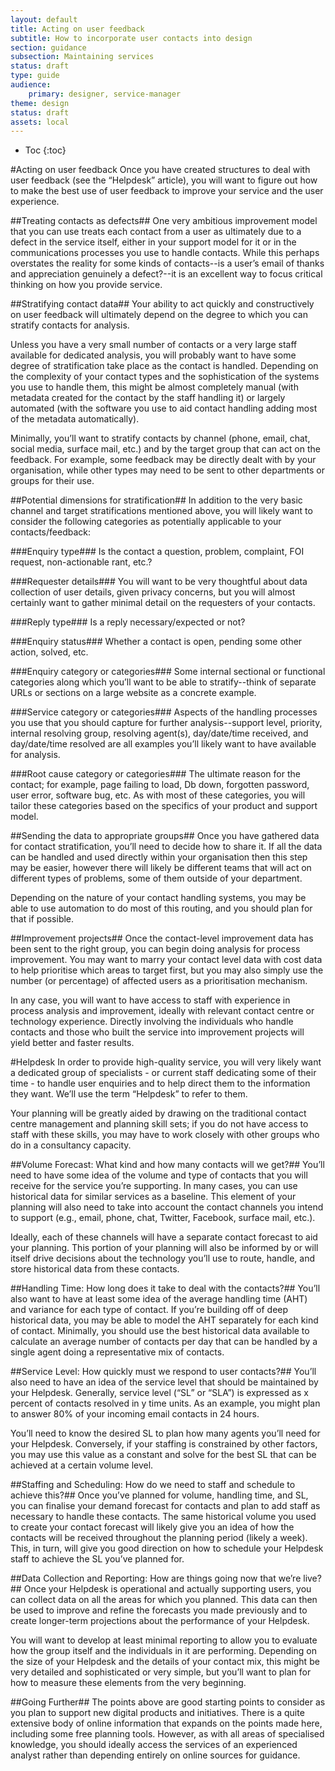 ```yaml
---
layout: default
title: Acting on user feedback
subtitle: How to incorporate user contacts into design
section: guidance
subsection: Maintaining services
status: draft
type: guide
audience: 
    primary: designer, service-manager 
theme: design
status: draft
assets: local
---
```


* Toc
{:toc}
    
#Acting on user feedback
Once you have created structures to deal with user feedback (see the “Helpdesk” article), you will want to figure out how to make the best use of user feedback to improve your service and the user experience.

##Treating contacts as defects##
One very ambitious improvement model that you can use treats each contact from a user as ultimately due to a defect in the service itself, either in your support model for it or in the communications processes you use to handle contacts. While this perhaps overstates the reality for some kinds of contacts--is a user’s email of thanks and appreciation genuinely a defect?--it is an excellent way to focus critical thinking on how you provide service.  

##Stratifying contact data##
Your ability to act quickly and constructively on user feedback will ultimately depend on the degree to which you can stratify contacts for analysis.  

Unless you have a very small number of contacts or a very large staff available for dedicated analysis, you will probably want to have some degree of stratification take place as the contact is handled. Depending on the complexity of your contact types and the sophistication of the systems you use to handle them, this might be almost completely manual (with metadata created for the contact by the staff handling it) or largely automated (with the software you use to aid contact handling adding most of the metadata automatically).

Minimally, you’ll want to stratify contacts by channel (phone, email, chat, social media, surface mail, etc.) and by the target group that can act on the feedback. For example, some feedback may be directly dealt with by your organisation, while other types may need to be sent to other departments or groups for their use.

##Potential dimensions for stratification##
In addition to the very basic channel and target stratifications mentioned above, you will likely want to consider the following categories as potentially applicable to your contacts/feedback:

###Enquiry type###
Is the contact a question, problem, complaint, FOI request, non-actionable rant, etc.?

###Requester details###
You will want to be very thoughtful about data collection of user details, given privacy concerns, but you will almost certainly want to gather minimal detail on the requesters of your contacts.

###Reply type###
Is a reply necessary/expected or not?

###Enquiry status###
Whether a contact is open, pending some other action, solved, etc.

###Enquiry category or categories###
Some internal sectional or functional categories along which you’ll want to be able to stratify--think of separate URLs or sections on a large website as a concrete example.

###Service category or categories###
Aspects of the handling processes you use that you should capture for further analysis--support level, priority, internal resolving group, resolving agent(s), day/date/time received, and day/date/time resolved are all examples you’ll likely want to have available for analysis.

###Root cause category or categories###
The ultimate reason for the contact; for example, page failing to load, Db down, forgotten password, user error, software bug, etc.  As with most of these categories, you will tailor these categories based on the specifics of your product and support model.

##Sending the data to appropriate groups##
Once you have gathered data for contact stratification, you’ll need to decide how to share it.  If all the data can be handled and used directly within your organisation then this step may be easier, however there will likely be different teams that will act on different types of problems, some of them outside of your department.

Depending on the nature of your contact handling systems, you may be able to use automation to do most of this routing, and you should plan for that if possible.

##Improvement projects##
Once the contact-level improvement data has been sent to the right group, you can begin doing analysis for process improvement. You may want to marry your contact level data with cost data to help prioritise which areas to target first, but you may also simply use the number (or percentage) of affected users as a prioritisation mechanism. 

In any case, you will want to have access to staff with experience in process analysis and improvement, ideally with relevant contact centre or technology experience. Directly involving the individuals who handle contacts and those who built the service into improvement projects will yield better and faster results.


#Helpdesk
In order to provide high-quality service, you will very likely want a dedicated group of specialists - or current staff dedicating some of their time - to handle user enquiries and to help direct them to the information they want. We’ll use the term “Helpdesk” to refer to them.

Your planning will be greatly aided by drawing on the traditional contact centre management and planning skill sets; if you do not have access to staff with these skills, you may have to work closely with other groups who do in a consultancy capacity.

##Volume Forecast: What kind and how many contacts will we get?##
You’ll need to have some idea of the volume and type of contacts that you will receive for the service you’re supporting. In many cases, you can use historical data for similar services as a baseline. This element of your planning will also need to take into account the contact channels you intend to support (e.g., email, phone, chat, Twitter, Facebook, surface mail, etc.).  

Ideally, each of these channels will have a separate contact forecast to aid your planning. This portion of your planning will also be informed by or will itself drive decisions about the technology you’ll use to route, handle, and store historical data from these contacts.

##Handling Time: How long does it take to deal with the contacts?##
You’ll also want to have at least some idea of the average handling time (AHT) and variance for each type of contact. If you’re building off of deep historical data, you may be able to model the AHT separately for each kind of contact. Minimally, you should use the best historical data available to calculate an average number of contacts per day that can be handled by a single agent doing a representative mix of contacts.

##Service Level: How quickly must we respond to user contacts?##
You’ll also need to have an idea of the service level that should be maintained by your Helpdesk.  Generally, service level (“SL” or “SLA”) is expressed as x percent of contacts resolved in y time units. As an example, you might plan to answer 80% of your incoming email contacts in 24 hours.  

You’ll need to know the desired SL to plan how many agents you’ll need for your Helpdesk.  Conversely, if your staffing is constrained by other factors, you may use this value as a constant and solve for the best SL that can be achieved at a certain volume level.

##Staffing and Scheduling: How do we need to staff and schedule to achieve this?##
Once you’ve planned for volume, handling time, and SL, you can finalise your demand forecast for contacts and plan to add staff as necessary to handle these contacts. The same historical volume you used to create your contact forecast will likely give you an idea of how the contacts will be received throughout the planning period (likely a week). This, in turn, will give you good direction on how to schedule your Helpdesk staff to achieve the SL you’ve planned for.

##Data Collection and Reporting: How are things going now that we’re live?##
Once your Helpdesk is operational and actually supporting users, you can collect data on all the areas for which you planned. This data can then be used to improve and refine the forecasts you made previously and to create longer-term projections about the performance of your Helpdesk.  

You will want to develop at least minimal reporting to allow you to evaluate how the group itself and the individuals in it are performing. Depending on the size of your Helpdesk and the details of your contact mix, this might be very detailed and sophisticated or very simple, but you’ll want to plan for how to measure these elements from the very beginning. 

##Going Further##
The points above are good starting points to consider as you plan to support new digital products and initiatives. There is a quite extensive body of online information that expands on the points made here, including some free planning tools. However, as with all areas of specialised knowledge, you should ideally access the services of an experienced analyst rather than depending entirely on online sources for guidance.
